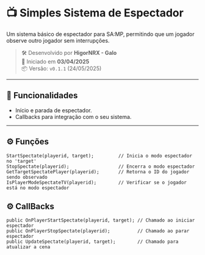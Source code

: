 # 📺 Simples Sistema de Espectador

Um sistema básico de espectador para SA:MP, permitindo que um jogador observe outro jogador sem interrupções.

> 🛠 Desenvolvido por **HigorNRX - Galo**  
> 📅 Iniciado em **03/04/2025**  
> 📦 Versão: `v0.1.1` (24/05/2025)

---

## 📌 Funcionalidades

- Início e parada de espectador.
- Callbacks para integração com o seu sistema.

---

## ⚙️ Funções
```pawn
StartSpectate(playerid, target);         // Inicia o modo espectador no 'target'
StopSpectate(playerid);                  // Encerra o modo espectador
GetTargetSpectatePlayer(playerid);       // Retorna o ID do jogador sendo observado
IsPlayerModeSpectateTV(playerid);        // Verificar se o jogador está no modo espectador
```
## ⚙️ CallBacks
```pawn
public OnPlayerStartSpectate(playerid, target); // Chamado ao iniciar espectador
public OnPlayerStopSpectate(playerid);          // Chamado ao parar espectador
public UpdateSpectate(playerid, target);        // Chamado para atualizar a cena
